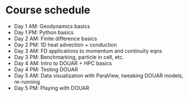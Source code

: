 # Course schedule

- Day 1 AM: Geodynamics basics
- Day 1 PM: Python basics
- Day 2 AM: Finite difference basics
- Day 2 PM: 1D heat advection + conduction
- Day 3 AM: FD applications to momentum and continuity eqns
- Day 3 PM: Benchmarking, particle in cell, etc.
- Day 4 AM: Intro to DOUAR + HPC basics
- Day 4 PM: Testing DOUAR
- Day 5 AM: Data visualization with ParaView, tweaking DOUAR models, re-running
- Day 5 PM: Playing with DOUAR
